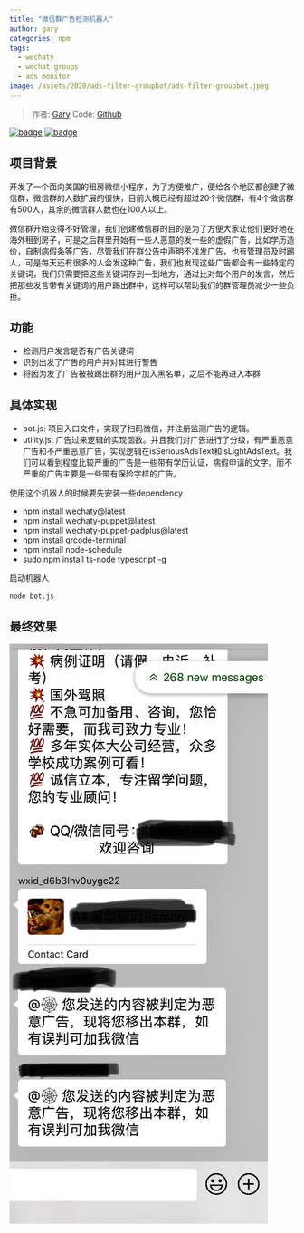 ```yaml
---
title: "微信群广告检测机器人"
author: gary
categories: npm
tags:
  - wechaty
  - wechat groups
  - ads monitor
image: /assets/2020/ads-filter-groupbot/ads-filter-groupbot.jpeg
---
```


> 作者: [Gary](https://github.com/garyboygo/)
> Code: [Github](https://github.com/garyboygo/WeChatGroupBot)

[![badge](https://img.shields.io/badge/Powered%20By-Wechaty-green.svg#align=left&display=inline&height=20&margin=%5Bobject%20Object%5D&originHeight=20&originWidth=132&status=done&style=none&width=132)](https://github.com/wechaty/wechaty)
[![badge](https://img.shields.io/badge/Wechaty-%E5%BC%80%E6%BA%90%E6%BF%80%E5%8A%B1%E8%AE%A1%E5%88%92-green.svg#align=left&display=inline&height=20&margin=%5Bobject%20Object%5D&originHeight=20&originWidth=134&status=done&style=none&width=134)](https://github.com/juzibot/Welcome/wiki/Everything-about-Wechaty)

## 项目背景
开发了一个面向美国的租房微信小程序，为了方便推广，便给各个地区都创建了微信群，微信群的人数扩展的很快，目前大概已经有超过20个微信群，有4个微信群有500人，其余的微信群人数也在100人以上。

微信群开始变得不好管理，我们创建微信群的目的是为了方便大家让他们更好地在海外租到房子，可是之后群里开始有一些人恶意的发一些的虚假广告，比如学历造价，自制病假条等广告，尽管我们在群公告中声明不准发广告，也有管理员及时踢人，可是每天还有很多的人会发这种广告，我们也发现这些广告都会有一些特定的关键词，我们只需要把这些关键词存到一到地方，通过比对每个用户的发言，然后把那些发言带有关键词的用户踢出群中，这样可以帮助我们的群管理员减少一些负担。

## 功能
- 检测用户发言是否有广告关键词
- 识别出发了广告的用户并对其进行警告
- 将因为发了广告被被踢出群的用户加入黑名单，之后不能再进入本群

## 具体实现
  - bot.js: 项目入口文件，实现了扫码微信，并注册监测广告的逻辑。
  - utility.js: 广告过来逻辑的实现函数。并且我们对广告进行了分级，有严重恶意广告和不严重恶意广告，实现逻辑在isSeriousAdsText和isLightAdsText。我们可以看到程度比较严重的广告是一些带有学历认证，病假申请的文字。而不严重的广告主要是一些带有保险字样的广告。
  
  使用这个机器人的时候要先安装一些dependency
  - npm install wechaty@latest
  - npm install wechaty-puppet@latest
  - npm install wechaty-puppet-padplus@latest
  - npm install qrcode-terminal
  - npm install node-schedule
  - sudo npm install ts-node typescript -g
  
  启动机器人
````
node bot.js
````

## 最终效果
![avatar](/assets/2020/ads-filter-groupbot/ads-filter-groupbot.jpeg)
